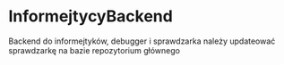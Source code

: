 # InformejtycyBackend
Backend do informejtyków, debugger i sprawdzarka należy updateować sprawdzarkę na bazie repozytorium głównego
